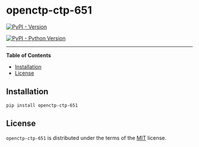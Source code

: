 # openctp-ctp-651

[![PyPI - Version](https://img.shields.io/pypi/v/oepnctp-ctp-651.svg)](https://pypi.org/project/openctp-ctp-651)

[![PyPI - Python Version](https://img.shields.io/pypi/pyversions/openctp-ctp-651.svg)](https://pypi.org/project/openctp-ctp-651)

-----

**Table of Contents**

- [Installation](#installation)
- [License](#license)

## Installation

```console
pip install openctp-ctp-651
```

## License

`openctp-ctp-651` is distributed under the terms of the [MIT](https://spdx.org/licenses/MIT.html) license.
